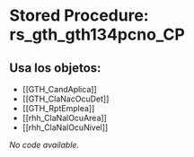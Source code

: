 # Stored Procedure: rs_gth_gth134pcno_CP

## Usa los objetos:
- [[GTH_CandAplica]]
- [[GTH_ClaNacOcuDet]]
- [[GTH_RptEmplea]]
- [[rhh_ClaNalOcuArea]]
- [[rhh_ClaNalOcuNivel]]

*No code available.*
